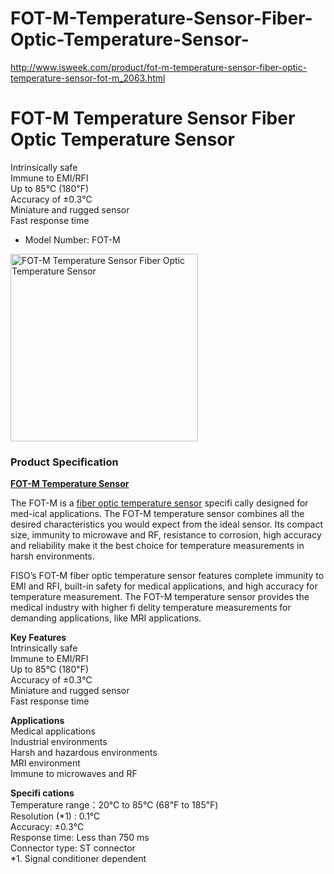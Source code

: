 # FOT-M-Temperature-Sensor-Fiber-Optic-Temperature-Sensor-
http://www.isweek.com/product/fot-m-temperature-sensor-fiber-optic-temperature-sensor-fot-m_2063.html
 
<h1>FOT-M Temperature Sensor Fiber Optic Temperature Sensor </h1>
<p> Intrinsically safe <br />
Immune to EMI/RFI <br />
Up to 85℃ (180℉) <br />
Accuracy of ±0.3℃ <br />
Miniature and rugged sensor <br />
Fast response time</p>
<ul>
  <li>Model Number: FOT-M </li>
</ul>
<div>
  <div><a rel="undefined" title=""><img src="http://www.isweek.com/Thumbs/300/0161118/582e71080d775.jpg" data-src="/Uploads/20161118/582e71080d775.jpg" alt="FOT-M Temperature Sensor Fiber Optic Temperature Sensor" title="" width="300" height="300" /></a>
    <div></div>
  </div>
  <div></div>
</div>
<h3>Product Specification</h3>
<p> <strong><a href="http://www.isweek.com/product/fot-m-temperature-sensor-fiber-optic-temperature-sensor-fot-m_2063.html">FOT-M Temperature Sensor</a></strong></p>
<p> The FOT-M is a <a href="http://www.isweek.com/wholesale/fiber-optic-sensors-solutions_4">fiber   optic temperature sensor</a> specifi cally designed for med-ical   applications. The FOT-M temperature sensor combines all the desired   characteristics you would expect from the ideal sensor. Its compact   size, immunity to microwave and RF, resistance to corrosion, high   accuracy and reliability make it the best choice for temperature   measurements in harsh environments.</p>
<p> FISO’s FOT-M fiber optic temperature   sensor features complete immunity to EMI and RFI, built-in safety for   medical applications, and high accuracy for temperature measurement. The   FOT-M temperature sensor provides the medical industry with higher fi   delity temperature measurements for demanding applications, like MRI   applications.</p>
<p> <strong>Key Features</strong><br />
  Intrinsically safe<br />
  Immune to EMI/RFI<br />
  Up to 85℃ (180℉)<br />
  Accuracy of ±0.3℃<br />
  Miniature and rugged sensor<br />
  Fast response time</p>
<p> <strong>Applications</strong><br />
  Medical applications<br />
  Industrial environments<br />
  Harsh and hazardous environments<br />
  MRI environment<br />
Immune to microwaves and RF</p>
<p> <strong>Specifi cations</strong><br />
  Temperature range：20℃ to 85℃ (68℉ to 185℉)<br />
  Resolution (*1) : 0.1℃<br />
  Accuracy: ±0.3℃<br />
  Response time: Less than 750 ms<br />
  Connector type: ST connector<br />
*1. Signal conditioner dependent </p>
